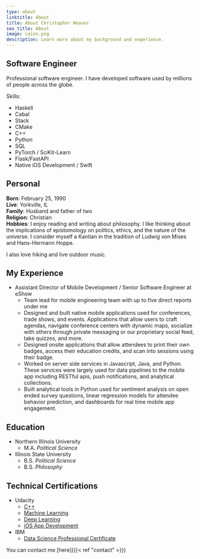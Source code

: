 ```yaml
---
type: about
linktitle: About
title: About Christopher Weaver
seo_title: About
image: cainn.png
description: Learn more about my background and experience.
---
```


## Software Engineer

Professional software engineer. I have developed software used by millions of people across the globe. 

Skills:

* Haskell
* Cabal
* Stack 
* CMake
* C++ 
* Python
* SQL
* PyTorch / SciKit-Learn
* Flask/FastAPI
* Native iOS Development / Swift

## Personal

**Born**: February 25, 1990  
**Live**: Yorkville, IL  
**Family**: Husband and father of two  
**Religion**: Christian  
**Hobbies**: I enjoy reading and writing about philosophy. I like thinking about the implications of epistomology on politics, ethics, and the nature of the universe. I consider myself a Kantian in the tradition of Ludwig von Mises and Hans-Hermann Hoppe. 

I also love hiking and live outdoor music.

## My Experience

* Assistant Director of Mobile Development / Senior Software Engineer at eShow
    * Team lead for mobile engineering team with up to five direct reports under me
    * Designed and built native mobile applications used for conferences, trade shows, and events. Applications that allow users to craft agendas, navigate conference centers with dynamic maps, socialize with others through private messaging or our proprietary social feed, take quizzes, and more.
    * Designed onsite applications that allow attendees to print their own badges, access their education credits, and scan into sessions using their badge.
    * Worked on server side services in Javascript, Java, and Python. These services were largely used for data pipelines to the mobile app including RESTful apis, push notifications, and analytical collections.
    * Built analytical tools in Python used for sentiment analysis on open ended survey questions, linear regression models for attendee behavior prediction, and dashboards for real time mobile app engagement.

## Education

* Northern Illinois University
    * M.A. *Political Science*
* Illinois State University
    * B.S. *Political Science*
    * B.S. *Philosophy*

## Technical Certifications

* Udacity
    * [C++](https://www.udacity.com/course/c-plus-plus-nanodegree--nd213)
    * [Machine Learning](https://www.udacity.com/course/aws-machine-learning-engineer-nanodegree--nd189)
    * [Deep Learning](https://www.udacity.com/course/deep-learning-nanodegree--nd101)
    * [iOS App Development](https://www.udacity.com/course/ios-developer-nanodegree--nd003)
* IBM
    * [Data Science Professional Certificate](https://www.coursera.org/professional-certificates/ibm-data-science?utm_medium=sem&utm_source=gg&utm_campaign=B2C_NAMER_ibm-data-science_ibm_FTCOF_professional-certificates_country-US-country-CA&campaignid=1876641588&adgroupid=117357906417&device=c&keyword=&matchtype=&network=g&devicemodel=&adposition=&creativeid=507196710149&hide_mobile_promo&gad_source=1&gclid=CjwKCAjwtqmwBhBVEiwAL-WAYaJA86A7LSJJM5htxnUh2NpGMNk6xa240vkj9siSPO_RRTMuK9c5mxoCBm4QAvD_BwE)

You can contact me [here]({{< ref "contact" >}})
